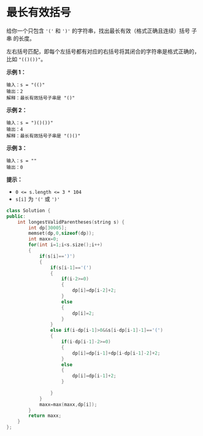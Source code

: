 # 最长有效括号

给你一个只包含 `'('` 和 `')'` 的字符串，找出最长有效（格式正确且连续）括号 子串 的长度。

左右括号匹配，即每个左括号都有对应的右括号将其闭合的字符串是格式正确的，比如 `"(()())"`。

 

**示例 1：**

```
输入：s = "(()"
输出：2
解释：最长有效括号子串是 "()"
```

**示例 2：**

```
输入：s = ")()())"
输出：4
解释：最长有效括号子串是 "()()"
```

**示例 3：**

```
输入：s = ""
输出：0
```

 

**提示：**

- `0 <= s.length <= 3 * 104`
- `s[i]` 为 `'('` 或 `')'`



```c++
class Solution {
public:
    int longestValidParentheses(string s) {
        int dp[30005];
        memset(dp,0,sizeof(dp));
        int maxx=0;
        for(int i=1;i<s.size();i++)
        {
            if(s[i]==')')
            {
                if(s[i-1]=='(')
                {
                    if(i-2>=0)
                    {
                        dp[i]=dp[i-2]+2;
                    }
                    else
                    {
                        dp[i]=2;
                    }
                }
                else if(i-dp[i-1]>0&&s[i-dp[i-1]-1]=='(')
                {
                    if(i-dp[i-1]-2>=0)
                    {
                        dp[i]=dp[i-1]+dp[i-dp[i-1]-2]+2;
                    }
                    else
                    {
                        dp[i]=dp[i-1]+2;
                    }
                    
                }
            }
            maxx=max(maxx,dp[i]);
        }
        return maxx;
    }
};
```

